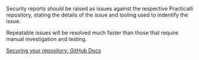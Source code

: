 Security reports should be raised as issues against the respective Practicalli repository, stating the details of the issue and tooling used to indentify the issue.

Repeatable issues will be resolved much faster than those that require manual investigation and testing.

[Securing your repository: GitHub Docs](https://docs.github.com/en/code-security/getting-started/securing-your-repository)

